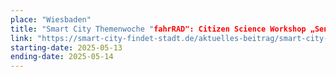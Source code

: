 ```yaml
---
place: "Wiesbaden"
title: "Smart City Themenwoche "fahrRAD": Citizen Science Workshop „SensorBike“"
link: "https://smart-city-findet-stadt.de/aktuelles-beitrag/smart-city-themenwoche-fahrrad.html"
starting-date: 2025-05-13
ending-date: 2025-05-14
---
```

